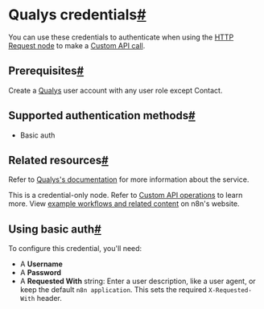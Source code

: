 [](https://github.com/n8n-io/n8n-docs/edit/main/docs/integrations/builtin/credentials/qualys.md "Edit this page")

# Qualys credentials[#](#qualys-credentials "Permanent link")

You can use these credentials to authenticate when using the [HTTP Request node](../../core-nodes/n8n-nodes-base.httprequest/) to make a [Custom API call](../../../custom-operations/).

## Prerequisites[#](#prerequisites "Permanent link")

Create a [Qualys](https://www.qualys.com/) user account with any user role except Contact.

## Supported authentication methods[#](#supported-authentication-methods "Permanent link")

*   Basic auth

## Related resources[#](#related-resources "Permanent link")

Refer to [Qualys's documentation](https://qualysguard.qg2.apps.qualys.com/qwebhelp/fo_portal/api_doc/index.htm) for more information about the service.

This is a credential-only node. Refer to [Custom API operations](../../../custom-operations/) to learn more. View [example workflows and related content](https://n8n.io/integrations/qualys/) on n8n's website.

## Using basic auth[#](#using-basic-auth "Permanent link")

To configure this credential, you'll need:

*   A **Username**
*   A **Password**
*   A **Requested With** string: Enter a user description, like a user agent, or keep the default `n8n application`. This sets the required `X-Requested-With` header.